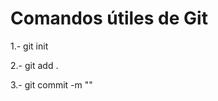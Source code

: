 # Comandos útiles de Git

1.- git init
<!-- Va a inicializar mi repositorio -->

2.- git add . 
<!-- Va a tomar todos los archivos desde el último commit o desde el git init y los va a preparar (los sube en el stage) para el commit.  -->

3.- git commit -m ""
